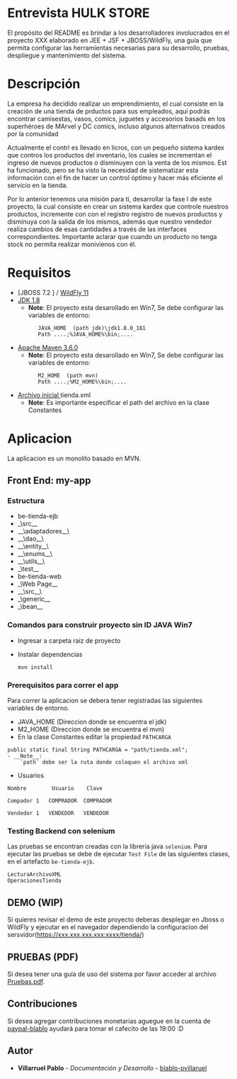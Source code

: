 # **Entrevista HULK STORE**
El propósito del README es brindar a los desarrolladores involucrados en el proyecto XXX elaborado en JEE  + JSF + JBOSS/WildFly, una guía que permita configurar las herramientas necesarias para su desarrollo, pruebas, despliegue y mantenimiento del sistema.


# Descripción
La empresa ha decidido realizar un emprendimiento, el cual consiste en la creación de una tienda de prductos
para sus empleados, aquí podrás encontrar camisestas, vasos, comics, juguetes y accesorios basads en los superhéroes
de MArvel y DC comics, incluso algunos alternativos creados por la comunidad

Actualmente el contrl es llevado en licros, con un pequeño sistema kardex que contros los productos del inventario,
los cuales se incrementan el ingreso de nuevos productos o disminuyen con la venta de los mismos.
Est ha funcionado, pero se ha visto la necesidad de sistematizar esta información con el fin de hacer un control óptimo y hacer más eficiente el servicio en la tienda.

Por lo anterior tenemos una misión para ti, desarrollar la fase I de este proyecto, la cual consiste en crear un sistema kardex que controle nuestros productos, incremente 
con con el registro registro de nuevos productos y disminuya con la salida de los mismos, además que nuestro vendedor realiza cambios de esas cantidades a través de las 
interfaces correspondientes. Importante aclarar que cuando un producto no tenga stock no permita realizar monivienos con él.
# Requisitos

- [JBOSS 7.2 ] / [WildFly 11 ](https://www.wildfly.org/news/2017/10/24/WildFly11-Final-Released/) 
- [JDK 1.8 ](https://www.oracle.com/java/technologies/javase/javase8-archive-downloads.html)
  - __Note__:
    El proyecto esta desarollado en Win7, Se debe configurar las variables de entorno:
      ```
         JAVA_HOME  (path jdk)\jdk1.8.0_181
         Path ....;%JAVA_HOME%\bin;....
     ```
- [Apache Maven 3.6.0 ](https://maven.apache.org/docs/3.6.0/release-notes.html)
  - __Note__:
    El proyecto esta desarollado en Win7, Se debe configurar las variables de entorno:
      ```
         M2_HOME  (path mvn)
         Path ....;%M2_HOME%\bin;....
     ```
- [Archivo inicial ](https://github.com/pvillarruel/Hulk-Store/blob/main/tienda.xml) tienda.xml
  - __Note__:
    Es importante especificar el path del archivo en la clase Constantes

# Aplicacion
La aplicacion es un monolito basado en MVN.

## Front End: my-app
### Estructura
  - be-tienda-ejb
  - \_\src\_\_
  - \_\_\adaptadores\_\_\
  - \_\_\dao\_\_\
  - \_\_\entity\_\_\
  - \_\_\enums\_\_\
  - \_\_\utils\_\_\
  - \_\test\_\_
  - be-tienda-web
  - \_\Web Page\_\_
  - \_\_\src\_\_\
  - \_\generic\_\_
  - \_\bean\_\_

### Comandos para construir proyecto sin ID JAVA Win7

- Ingresar a carpeta raiz de proyecto

- Instalar dependencias
  ```
  mvn install
  ```


### Prerequisitos para correr el app 

Para correr la aplicacion se debera tener registradas las siguientes variables de entorno.

- JAVA_HOME (Direccion donde se encuentra el jdk)
- M2_HOME (Direccion donde se encuentra el mvn)
- En la clase Constantes editar la propiedad  `PATHCARGA`
```
public static final String PATHCARGA = "path/tienda.xml";
- __Note__:
    `path` debe ser la ruta donde coloquen el archivo xml 
```

- Usuarios
```
Nombre        Usuario    Clave     

Compador 1   COMPRADOR  COMPRADOR

Vendedor 1   VENDEDOR   VENDEDOR

```

### Testing Backend con selenium

Las pruebas se encontran creadas con la libreria java  `selenium`. Para ejecutar las pruebas se debe de ejecutar `Test File` de las siguientes clases, en el artefacto `be-tienda-ejb`.
```
LecturaArchivoXML
OperacionesTienda
```


## DEMO (WIP)
Si quieres revisar el demo de este proyecto deberas desplegar en Jboss o WildFly y ejecutar en el navegador dependiendo la configuracion del sersvidor(https://xxx.xxx.xxx.xxx:xxxx/tienda/)

## PRUEBAS (PDF)
Si desea tener una guía de uso del sistema por favor acceder al archivo [Pruebas.pdf](https://github.com/pvillarruel/Hulk-Store/blob/main/Pruebas.pdf).

## Contribuciones
Si desea agregar contribuciones monetarias aguegue en la cuenta de [paypal-blablo](https://paypal.com) ayudará para tomar el cafecito de las 19:00 :D 

## Autor
* **Villarruel Pablo** - *Documentación y Desarrollo* - [blablo-pvillaruel](https://github.com/pvillarruel)
